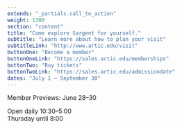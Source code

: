 ```yaml
---
extends: "_partials.call_to_action"
weight: 1300
section: "content"
title: "Come explore Sargent for yourself."
subtitle: "Learn more about how to plan your visit"
subtitleLink: "http://www.artic.edu/visit"
buttonOne: "Become a member"
buttonOneLink: "https://sales.artic.edu/memberships"
buttonTwo: "Buy tickets"
buttonTwoLink: "https://sales.artic.edu/admissiondate"
dates: "July 1 – September 30"
---
```


Member Previews: June 28–30

Open daily 10:30–5:00  
Thursday until 8:00
